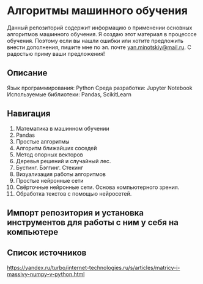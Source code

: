 # Алгоритмы машинного обучения

Данный репозиторий содержит информацию о применении основных алгоритмов машинного обучения. Я создаю этот материал в процесссе обучения. Поэтому если вы нашли ошибки или хотите предложить внести дополнения, пишите мне по эл. почте yan.minotskiy@mail.ru. С радостью приму ваши предложения!

## Описание
Язык программирования: Python
Среда разработки: Jupyter Notebook
Используемые библиотеки: Pandas, ScikitLearn

## Навигация
1. Математика в машинном обучении
2. Pandas
3. Простые алгоритмы
4. Алгоритм ближайших соседей
5. Метод опорных векторов
6. Деревья решений и случайный лес.
7. Бустинг. Бэггинг. Стекинг
8. Визуализация работы алгоритмов
9. Простые нейронные сети
10. Свёрточные нейронные сети. Основа компьютерного зрения.
11. Обработка текстов с помощью нейросетей. 

## Импорт репозитория и установка инструментов для работы с ним у себя на компьютере

## Список источников
https://yandex.ru/turbo/internet-technologies.ru/s/articles/matricy-i-massivy-numpy-v-python.html

